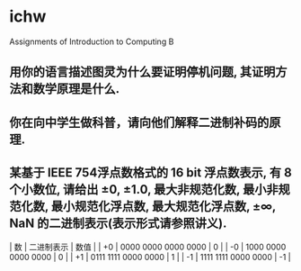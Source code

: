 # ichw
Assignments of Introduction to Computing B
## 用你的语言描述图灵为什么要证明停机问题, 其证明方法和数学原理是什么.
## 你在向中学生做科普，请向他们解释二进制补码的原理.
## 某基于 IEEE 754浮点数格式的 16 bit 浮点数表示, 有 8 个小数位, 请给出 ±0, ±1.0, 最大非规范化数, 最小非规范化数, 最小规范化浮点数, 最大规范化浮点数, ±∞, NaN 的二进制表示(表示形式请参照讲义).
| 数 | 二进制表示 | 数值 |
| +0 | 0000 0000 0000 0000 | 0 |
| -0 | 1000 0000 0000 0000 | 0 |
| +1 | 0111 1111 0000 0000 | 1 |
| -1 | 1111 1111 0000 0000 | -1 |
